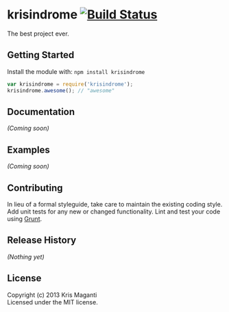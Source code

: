 # krisindrome [![Build Status](https://secure.travis-ci.org/krissunilm/javascripty.png?branch=master)](http://travis-ci.org/krissunilm/javascripty)

The best project ever.

## Getting Started
Install the module with: `npm install krisindrome`

```javascript
var krisindrome = require('krisindrome');
krisindrome.awesome(); // "awesome"
```

## Documentation
_(Coming soon)_

## Examples
_(Coming soon)_

## Contributing
In lieu of a formal styleguide, take care to maintain the existing coding style. Add unit tests for any new or changed functionality. Lint and test your code using [Grunt](http://gruntjs.com/).

## Release History
_(Nothing yet)_

## License
Copyright (c) 2013 Kris Maganti  
Licensed under the MIT license.
